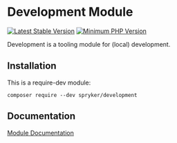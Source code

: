 # Development Module
[![Latest Stable Version](https://poser.pugx.org/spryker/development/v/stable.svg)](https://packagist.org/packages/spryker/development)
[![Minimum PHP Version](https://img.shields.io/badge/php-%3E%3D%207.4-8892BF.svg)](https://php.net/)

Development is a tooling module for (local) development.

## Installation

This is a require-dev module:
```
composer require --dev spryker/development
```

## Documentation

[Module Documentation](https://docs.spryker.com)
